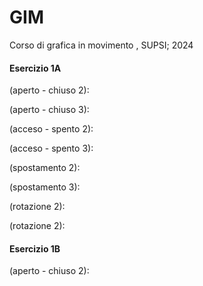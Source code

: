 # GIM
Corso di grafica in movimento , SUPSI; 2024

#### Esercizio 1A
(aperto - chiuso 2):

(aperto - chiuso 3):

(acceso - spento 2):

(acceso - spento 3):

(spostamento 2):

(spostamento 3):

(rotazione 2):

(rotazione 2):

#### Esercizio 1B
(aperto - chiuso 2):
